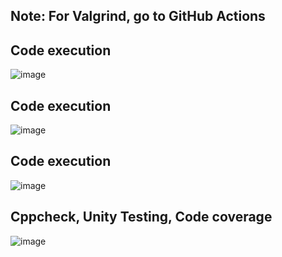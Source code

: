 ## Note: For Valgrind, go to GitHub Actions

## Code execution
![image](https://user-images.githubusercontent.com/42568338/114983344-222ffb00-9eae-11eb-9222-11faef96efe8.png)

## Code execution
![image](https://user-images.githubusercontent.com/42568338/114983417-383dbb80-9eae-11eb-8a36-70349d244688.png)

## Code execution
![image](https://user-images.githubusercontent.com/42568338/114983466-48ee3180-9eae-11eb-99b8-fed2bf79374a.png)

## Cppcheck, Unity Testing, Code coverage
![image](https://user-images.githubusercontent.com/42568338/114983758-9e2a4300-9eae-11eb-9e1c-9d5a9e5d9b48.png)

